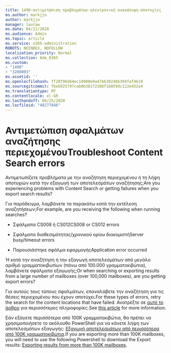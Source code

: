 ```yaml
---
title: 1490-αντιμετώπιση προβλημάτων-ηλεκτρονική ανακάλυψη-αποτυχίες
ms.author: markjjo
author: markjjo
manager: lauraw
ms.date: 04/21/2020
ms.audience: Admin
ms.topic: article
ms.service: o365-administration
ROBOTS: NOINDEX, NOFOLLOW
localization_priority: Normal
ms.collection: Adm_O365
ms.custom:
- "1490"
- "3200003"
ms.assetid: ''
ms.openlocfilehash: ff28f96d64ec14980e9a47b630246b394faf4610
ms.sourcegitcommit: fbe6925797cab0b38172386f1b059dc122e452a4
ms.translationtype: MT
ms.contentlocale: el-GR
ms.lasthandoff: 09/25/2020
ms.locfileid: "48277846"
---
```

# <a name="troubleshoot-content-search-errors"></a><span data-ttu-id="a14e0-102">Αντιμετώπιση σφαλμάτων αναζήτησης περιεχομένου</span><span class="sxs-lookup"><span data-stu-id="a14e0-102">Troubleshoot Content Search errors</span></span>

<span data-ttu-id="a14e0-103">Αντιμετωπίζετε προβλήματα με την αναζήτηση περιεχομένου ή τη λήψη αποτυχιών κατά την εξαγωγή των αποτελεσμάτων αναζήτησης;</span><span class="sxs-lookup"><span data-stu-id="a14e0-103">Are you experiencing problems with Content Search or getting failures when you export search results?</span></span>

<span data-ttu-id="a14e0-104">Για παράδειγμα, λαμβάνετε τα παρακάτω κατά την εκτέλεση αναζητήσεων;</span><span class="sxs-lookup"><span data-stu-id="a14e0-104">For example, are you receiving the following when running searches?</span></span>

- <span data-ttu-id="a14e0-105">Σφάλματα CS008 ή CS012</span><span class="sxs-lookup"><span data-stu-id="a14e0-105">CS008 or CS012 errors</span></span>

- <span data-ttu-id="a14e0-106">Σφάλματα διαθεσιμότητας/χρονικού ορίου διακομιστή</span><span class="sxs-lookup"><span data-stu-id="a14e0-106">Server busy/timeout errors</span></span>

- <span data-ttu-id="a14e0-107">Παρουσιάστηκε σφάλμα εφαρμογής</span><span class="sxs-lookup"><span data-stu-id="a14e0-107">Application error occurred</span></span>

<span data-ttu-id="a14e0-108">Ή κατά την αναζήτηση ή την εξαγωγή αποτελεσμάτων από μεγάλο αριθμό γραμματοκιβωτίων (πάνω από 100.000 γραμματοκιβώτια), λαμβάνετε σφάλματα εξαγωγής;</span><span class="sxs-lookup"><span data-stu-id="a14e0-108">Or when searching or exporting results from a large number of mailboxes (over 100,000 mailboxes), are you getting export errors?</span></span>

<span data-ttu-id="a14e0-109">Για αυτούς τους τύπους σφαλμάτων, επαναλάβετε την αναζήτηση για τις θέσεις περιεχομένου που έχουν αποτύχει.</span><span class="sxs-lookup"><span data-stu-id="a14e0-109">For these types of errors, retry the search for the content locations that have failed.</span></span> <span data-ttu-id="a14e0-110">Ανατρέξτε σε  [αυτό το άρθρο](https://docs.microsoft.com/microsoft-365/compliance/retry-failed-content-search) για περισσότερες πληροφορίες.</span><span class="sxs-lookup"><span data-stu-id="a14e0-110">See  [this article](https://docs.microsoft.com/microsoft-365/compliance/retry-failed-content-search) for more information.</span></span>

<span data-ttu-id="a14e0-111">Εάν εξάγετε περισσότερα από 100K γραμματοκιβώτια, θα πρέπει να χρησιμοποιήσετε το ακόλουθο PowerShell για να κάνετε λήψη των αποτελεσμάτων εξαγωγής:  [Εξαγωγή αποτελεσμάτων από περισσότερα από 100K γραμματοκιβώτια](https://docs.microsoft.com/microsoft-365/compliance/export-search-results?view=o365-worldwide%23exporting-results-from-more-than-100000-mailboxes).</span><span class="sxs-lookup"><span data-stu-id="a14e0-111">If you are exporting more than 100K mailboxes, you will need to use the following Powershell to download the Export results:  [Exporting results from more than 100K mailboxes](https://docs.microsoft.com/microsoft-365/compliance/export-search-results?view=o365-worldwide%23exporting-results-from-more-than-100000-mailboxes).</span></span>
